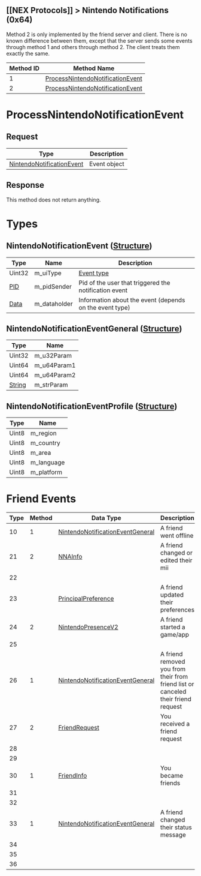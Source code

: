 ## [[NEX Protocols]] > Nintendo Notifications (0x64)

Method 2 is only implemented by the friend server and client. There is no known difference between them, except that the server sends some events through method 1 and others through method 2. The client treats them exactly the same.

| Method ID | Method Name |
| --- | --- |
| 1 | [ProcessNintendoNotificationEvent](#processnintendonotificationevent) |
| 2 | [ProcessNintendoNotificationEvent](#processnintendonotificationevent) |

# ProcessNintendoNotificationEvent
## Request
| Type | Description |
| --- | --- |
| [NintendoNotificationEvent](#nintendonotificationevent-structure) | Event object |

## Response
This method does not return anything.

# Types
## NintendoNotificationEvent ([Structure])
| Type | Name | Description |
| --- | --- | --- |
| Uint32 | m_uiType | [Event type](#friend-events) |
| [PID] | m_pidSender | Pid of the user that triggered the notification event |
| [Data] | m_dataholder | Information about the event (depends on the event type) |

## NintendoNotificationEventGeneral ([Structure])
| Type | Name |
| --- | --- |
| Uint32 | m_u32Param |
| Uint64 | m_u64Param1 |
| Uint64 | m_u64Param2 |
| [String] | m_strParam |

## NintendoNotificationEventProfile ([Structure])
| Type | Name |
| --- | --- |
| Uint8 | m_region |
| Uint8 | m_country |
| Uint8 | m_area |
| Uint8 | m_language |
| Uint8 | m_platform |

# Friend Events
| Type | Method | Data Type | Description |
| --- | --- | --- | --- |
| 10 | 1 | [NintendoNotificationEventGeneral] | A friend went offline |
| 21 | 2 | [NNAInfo] | A friend changed or edited their mii |
| 22 | | | |
| 23 | | [PrincipalPreference] | A friend updated their preferences |
| 24 | 2 | [NintendoPresenceV2] | A friend started a game/app |
| 25 | | | |
| 26 | 1 | [NintendoNotificationEventGeneral] | A friend removed you from their from friend list or canceled their friend request |
| 27 | 2 | [FriendRequest] | You received a friend request |
| 28 | | | |
| 29 | | | |
| 30 | 1 | [FriendInfo] | You became friends |
| 31 | | | |
| 32 | | | |
| 33 | 1 | [NintendoNotificationEventGeneral] | A friend changed their status message |
| 34 | | | |
| 35 | | | |
| 36 | | | |

[Data]: NEX-Common-Types#anydataholder
[PID]: NEX-Common-Types#pid
[Structure]: NEX-Common-Types#structure
[String]: NEX-Common-Types#string
[FriendRequest]: Friends-Protocol-(Wii-U)#friendrequest
[NintendoPresenceV2]: Friends-Protocol-(Wii-U)#nintendopresencev2
[FriendInfo]: Friends-Protocol-(Wii-U)#friendinfo
[NNAInfo]: Friends-Protocol-(Wii-U)#nnainfo
[MiiV2]: Friends-Protocol-(Wii-U)#miiv2
[PrincipalPreference]: Friends-Protocol-(Wii-U)#principalpreference
[NintendoNotificationEventGeneral]: #nintendonotificationeventgeneral-structure